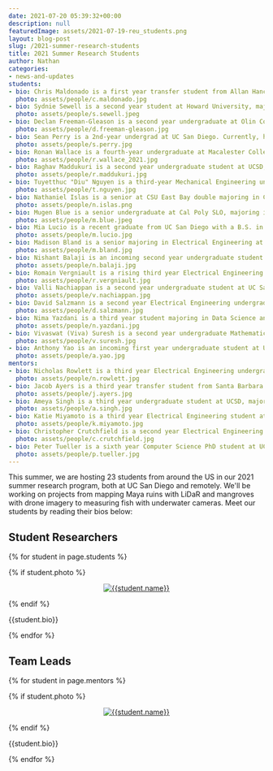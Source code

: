 ```yaml
---
date: 2021-07-20 05:39:32+00:00
description: null
featuredImage: assets/2021-07-19-reu_students.png
layout: blog-post
slug: /2021-summer-research-students
title: 2021 Summer Research Students
author: Nathan
categories:
- news-and-updates
students:
- bio: Chris Maldonado is a first year transfer student from Allan Hancock College to UC Santa Barbara who is studying electrical engineering. This summer (2021), he is a part of the Smartfin project team where he is working on data analysis from the various sensors integrated in the Smartfin. He hopes to implement a Kalman filter into the Smartfin in order to produce more accurate and precise data from the sensor measurements; ultimately, doing so would render the significant results that are acquired from the data as more reliable. During his free time, he enjoys exhausting himself in a rigorous distance-running training regimen, practicing photography of many genres, and recently, he picked up the piano and is working on becoming the modern day Frédéric Chopin. He also loves to eat and will accept any eating challenge you propose to him. For reference, his personal record of sushi rolls eaten at an all-you-can-eat establishment is 9 rolls, respectively.
  photo: assets/people/c.maldonado.jpg
- bio: Sydnie Sewell is a second year student at Howard University, majoring in Computer Science. This summer, she is working alongside the Baboons On the Move project on a noise reduction algorithm in the hopes of bringing efficiency to the project’s current technologies. Sydnie is working on expanding her knowledge of Python and the field of CyberSecurity and Machine Learning. Sydnie hopes to move in the field of Space and Defense in the future. In her free time, Sydnie loves to travel, try new dishes, and meet new people.
  photo: assets/people/s.sewell.jpeg
- bio: Declan Freeman-Gleason is a second year undergraduate at Olin College of Engineering majoring in Applied Mathematics. Declan’s interests lie in optimization, control, and sensor fusion. He is working on optimizing the performance of Baboon Tracking project’s current algorithm and rewriting it in C++. He is also working to add additional filtering to increase the robustness of the current algorithm to noise and stationary baboons. Declan enjoys running and baking bread in his free time.
  photo: assets/people/d.freeman-gleason.jpg
- bio: Sean Perry is a 2nd-year undergrad at UC San Diego. Currently, he is working towards his Mathematics-Computer Science major. As part of the Audio Acoustic Identification project, he is working towards developing a manual labeling website for expert annotators to identify bird calls in various audio clips. The hope is that the rest of the team can utilize those labels to develop tools for audio segmentation and audio event detection. After getting the website launched in early summer 2021, he is working towards improving and expanding the scope of and writing a technical paper for the site. 
  photo: assets/people/s.perry.jpg
- bio: Ronan Wallace is a fourth-year undergraduate at Macalester College, majoring in Computer Science with a minor in Data Science and concentration in Cognitive Science. His work and interests are in machine learning, embedded software systems, neuro-robotics, and environmental conservation. This summer, he is excited to utilize a NVIDIA Jetson TX2 processor to implement real-time data processing in FishSense, with hopes to solve current power and memory issues in our current systems. He will also be conducting experiments using different neural networks for super-resolution image transformations in Mangrove Monitoring. After this summer, Ronan will be continuing his research pursuits in Germany while working with E4E part-time. In his free time, he enjoys propagating different plants, painting, traveling everywhere, and simply being outdoors.
  photo: assets/people/r.wallace_2021.jpg
- bio: Raghav Maddukuri is a second year undergraduate student at UCSD, majoring in Mathematics-Computer Science. This year he joined the FishSense project, as part of the machine learning team. Currently he is working on refining the existing models to work better in the context of the aquaculture industry. In his spare time Raghav enjoys playing basketball, soccer, videogames and watching shows on Netflix.
  photo: assets/people/r.maddukuri.jpg
- bio: Tuyetthuc "Diu" Nguyen is a third-year Mechanical Engineering undergraduate at Cal Poly SLO, with an interest in non-invasive physiological and behavioral monitoring. When she isn’t befriending spiders and snakes on the trail, she loves sampling persimmons of all shapes and sizes, from dried whole persimmons to rare vodka-cured speckled varieties. This summer, she is excited to work with the Aye-Aye Sleep Monitoring team on developing the GUI and exploring motion detection techniques for their remote sensing system. This non-invasive system will enable researchers at the San Diego Zoo to keep an eye on the Aye-Ayes - without forcing the Aye-Ayes to lug around unwieldy sensors strapped to (or injected into!) their bodies.
  photo: assets/people/t.nguyen.jpg
- bio: Nathaniel Islas is a senior at CSU East Bay double majoring in Computer Science and Statistics with a concentration in Data Science. This summer, he is working with the Burrowing Owl Behavior Classification team to help create an easy-to-use system that interfaces with the machine learning algorithm previously developed by the team. He will also be adding features to the system. In his free time, he enjoys exercising, cooking, and checking out local restaurants and breweries!
  photo: assets/people/n.islas.png
- bio: Mugen Blue is a senior undergraduate at Cal Poly SLO, majoring in Computer Science with a minor in Data Science. For the summer, he is doing research with the Acoustic Species Identification team for automatically annotating bird calls in audio field recordings. He looks forward to working with new machine learning models to improve the quality of automatic annotations of bird calls in passive acoustic monitoring. In his free time, Mugen enjoys working out, cooking, surfing, and playing video games.
  photo: assets/people/m.blue.jpeg
- bio: Mia Lucio is a recent graduate from UC San Diego with a B.S. in Computer Engineering, and will begin her M.S. degree studies in the fall. This is her second summer working with the Radio Telemetry Tracking project, and she will be working on developing RTT's current single drone based system into a multi-station system to meet the needs of scientists from the University of Central Arkansas who want to track common collared lizards. In her free time, she enjoys painting, Animal Crossing, and travelling.
  photo: assets/people/m.lucio.jpg
- bio: Madison Bland is a senior majoring in Electrical Engineering at The College of New Jersey.  She is currently working on the FishSense project to further develop the system firmware.  This undertaking will enable her to utilize her skills in embedded systems while learning how to operate the Intel RealSense Depth Camera in conjunction with the NVIDIA Jetson TX2.  Madison hopes to continue research that combines her interests in both electrical engineering and the environment as she pursues her dream of becoming a professor, as well as a researcher.  In her free time, she enjoys outdoor activities such as hiking, backpacking, and rock climbing. 
  photo: assets/people/m.bland.jpg
- bio: Nishant Balaji is an incoming second year undergraduate student at UC San Diego, majoring in Computer Engineering. This summer, he is working on the Acoustic Species Identification team working on developing the manual labeling system and helping improve the automated labeling system in order to autonomously identify audio data from the Peruvian Amazon. In his free time, he likes going on hikes, playing video games and eating out with friends.
  photo: assets/people/n.balaji.jpg
- bio: Romain Vergniault is a rising third year Electrical Engineering student at UC San Diego. For the summer, he’s been working on the Baboons on The Move project. He’s currently working on developing a particle filter algorithm to help track motionless baboons because the current pipeline lacks the ability to do so. In his spare time, he enjoys spending time with friends, going to the movies, Korean BBQ, swimming, playing video games, and anime.
  photo: assets/people/r.vergniault.jpg
- bio: Valli Nachiappan is a second year undergraduate student at UC San Diego, majoring in Computer Engineering. This summer, she is a part of the Smartfin project. She is currently working on decoding encrypted data from ocean experiments and potentially enabling a Kalman Filter in order to reduce noise and determine exact position using inertial sensor data. In her free time, she enjoys painting, cooking, bingeing on a worthwhile series on Netflix, and spending time with friends. 
  photo: assets/people/v.nachiappan.jpg
- bio: David Salzmann is a second year Electrical Engineering undergraduate at UC San Diego. He has contributed to the Radio Telemetry Tracking Project on E4E this year by creating I2C communication and timer libraries for the project’s onboard AVR microcontroller. Currently, he is working on the Maya Archaeology team to use Unity and the Unreal game engine to help preserve some of Guatemala’s historical sites and ancient structures in virtual reality. David enjoys swimming and biking, as well as reading and discussing books with friends.
  photo: assets/people/d.salzmann.jpg
- bio: Nima Yazdani is a third year student majoring in Data Science and minoring in Cognitive Science at UC San Diego. This summer he is working on the Smartfin team, using Fourier transformations in order to more accurately calculate ocean wave heights from acceleration data provided by the Smartfin itself. Along with his passion for the environment and utilizing big data to save our planet, Nima is fascinated with going to the moon and mars and applying his knowledge towards establishing a human colony on another planet. In his free time, Nima enjoys everything from going to see new Marvel movies to traveling around California, to playing golf, basketball, and spikeball with friends. 
  photo: assets/people/n.yazdani.jpg
- bio: Vivaswat (Viva) Suresh is a second year undergraduate Mathematics - Computer Science student at UCSD. He joined UCSD’s underwater robotics team as a machine learning engineer, and was introduced to Fish Sense. He is currently working on refining the fish detection pipeline through collection of more diverse data and researching new models. Viva enjoys swimming, reading, and playing South Indian classical music in his spare time. 
  photo: assets/people/v.suresh.jpg
- bio: Anthony Yao is an incoming first year undergraduate student at UCSD, majoring in Data Science. This summer, he is working on the Acoustic Species Identification Team helping with the development of a manual labeling website. In his free time, Anthony enjoys reading and playing volleyball with friends. 
  photo: assets/people/a.yao.jpg
mentors:
- bio: Nicholas Rowlett is a third year Electrical Engineering undergraduate student at UC San Diego. This summer, he is leading the Smartfin project and is currently analyzing data from the Smartfin accelerometer to calculate wave height. He plans on conducting experiments to compare the Smartfin calculated wave height with the wave height calculated from the Scripps Pier pressure sensor. In his free time, Nicholas enjoys working on Smartfin, surfing, dirt biking and hanging out with friends in the outdoors. 
  photo: assets/people/n.rowlett.jpg
- bio: Jacob Ayers is a third year transfer student from Santa Barbara City College to UC San Diego. He is studying Electrical Engineering with a depth in Machine Learning and Digital Signal Processing. The summer of 2021 will be his second year working full-time over the summer as the project lead for the Acoustic Species Identification team. This summer, he is excited to work towards milestones such as automatically segmenting bird vocalizations from audio field recordings, presenting his work to the ICML 2021 conference, setting up Audiomoth deployments in the San Diego area, and learning all the necessary skills to achieve these goals along the way. In his spare time, Jacob enjoys hiking and yoga. 
  photo: assets/people/j.ayers.jpg
- bio: Ameya Singh is a third year undergraduate student at UCSD, majoring in Computer Science with a minor in Mathematics. Ameya has been working on the Aye-Aye Sleep Monitoring project since Fall 2020 and is now the co-team lead. Ameya has been working on the development of the sensor network focusing on the audio and video capture through the IR Camera and Microphones. He also works on the Computer Vision side of the project, implementing feasible techniques for motion tracking as well as refining these algorithms. 
  photo: assets/people/a.singh.jpg
- bio: Katie Miyamoto is a third year Electrical Engineering student at UCSD. This past fall, she joined the Aye-Aye Sleep Monitoring team and has taken on the role of co-team lead for this summer. Katie has been excited developing the GUI and testing the stability of the PiTFT touchscreen. She is also implementing networking techniques including port forwarding for effective communication with the IP Camera and remote system. In her free time, Katie loves painting, reading, and going to the beach! 
  photo: assets/people/k.miyamoto.jpg
- bio: Christopher Crutchfield is a second year Electrical Engineering graduate student with a focus on Robotics and Intelligent Systems at UC San Diego.  He is the current project lead of the Baboons on the Move project.  He is currently focused on progressing the computer vision algorithm used to detect baboons from a non-fixed, six-degree-of-freedom camera at a height of 80m.  He has previously worked on projects including embedded systems, virtual reality, web development, and telephony.
  photo: assets/people/c.crutchfield.jpg
- bio: Peter Tueller is a sixth year Computer Science PhD student at UCSD. This summer he is leading the FishSense team by organizing and performing field deployments, working on firmware optimization and data processing, and writing manuscripts for journals and conferences. He is contributing to the Maya Archeology team as well. His research interests include embedded systems, 3D reconstruction, remote sensing, and robotics. In his free time, Peter enjoys writing and performing music with a few local bands, as well as recording and producing music with a recording studio he co-founded.
  photo: assets/people/p.tueller.jpg
---
```

This summer, we are hosting 23 students from around the US in our 2021 summer research program, both at UC San Diego and remotely. We'll be working on projects from mapping Maya ruins with LiDaR and mangroves with drone imagery to measuring fish with underwater cameras. Meet our students by reading their bios below:

## Student Researchers
{% for student in page.students %}
<div class="floatclearfix">
    {% if student.photo %}
    <p style="display: flex; justify-content: center;"><a href="{{ student.photo | absolute_url }}"><img alt="{{student.name}}" class="{{student.align}}" src="{{student.photo | resize: '180x240'}}"></a></p>{% endif %}
    <p>{{student.bio}}</p>
</div>
{% endfor %}

## Team Leads
{% for student in page.mentors %}
<div class="floatclearfix">
    {% if student.photo %}
    <p style="display: flex; justify-content: center;"><a href="{{ student.photo | absolute_url }}"><img alt="{{student.name}}" class="{{student.align}}" src="{{student.photo | resize: '180x240'}}"></a></p>{% endif %}
    <p>{{student.bio}}</p>
</div>
{% endfor %}
